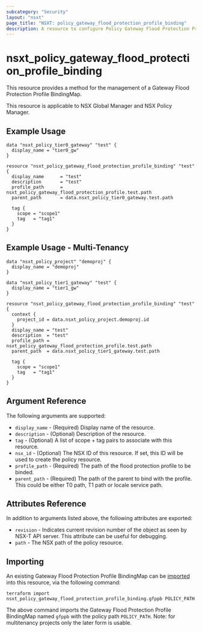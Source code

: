 ```yaml
---
subcategory: "Security"
layout: "nsxt"
page_title: "NSXT: policy_gateway_flood_protection_profile_binding"
description: A resource to configure Policy Gateway Flood Protection Profile BindingMap on NSX Policy manager.
---
```


# nsxt_policy_gateway_flood_protection_profile_binding

This resource provides a method for the management of a Gateway Flood Protection Profile BindingMap.

This resource is applicable to NSX Global Manager and NSX Policy Manager.

## Example Usage

```hcl
data "nsxt_policy_tier0_gateway" "test" {
  display_name = "tier0_gw"
}

resource "nsxt_policy_gateway_flood_protection_profile_binding" "test" {
  display_name      = "test"
  description       = "test"
  profile_path      = nsxt_policy_gateway_flood_protection_profile.test.path
  parent_path       = data.nsxt_policy_tier0_gateway.test.path
  
  tag {
    scope = "scope1"
    tag   = "tag1"
  }
}
```

## Example Usage - Multi-Tenancy

```hcl
data "nsxt_policy_project" "demoproj" {
  display_name = "demoproj"
}

data "nsxt_policy_tier1_gateway" "test" {
  display_name = "tier1_gw"
}

resource "nsxt_policy_gateway_flood_protection_profile_binding" "test" {
  context {
    project_id = data.nsxt_policy_project.demoproj.id
  }
  display_name = "test"
  description  = "test"
  profile_path = nsxt_policy_gateway_flood_protection_profile.test.path
  parent_path  = data.nsxt_policy_tier1_gateway.test.path

  tag {
    scope = "scope1"
    tag   = "tag1"
  }
}
```

## Argument Reference

The following arguments are supported:

* `display_name` - (Required) Display name of the resource.
* `description` - (Optional) Description of the resource.
* `tag` - (Optional) A list of scope + tag pairs to associate with this resource.
* `nsx_id` - (Optional) The NSX ID of this resource. If set, this ID will be used to create the policy resource.
* `profile_path` - (Required) The path of the flood protection profile to be binded.
* `parent_path` - (Required) The path of the parent to bind with the profile. This could be either T0 path, T1 path or locale service path.

## Attributes Reference

In addition to arguments listed above, the following attributes are exported:

* `revision` - Indicates current revision number of the object as seen by NSX-T API server. This attribute can be useful for debugging.
* `path` - The NSX path of the policy resource.

## Importing

An existing Gateway Flood Protection Profile BindingMap can be [imported][docs-import] into this resource, via the following command:

[docs-import]: https://www.terraform.io/cli/import

```
terraform import nsxt_policy_gateway_flood_protection_profile_binding.gfppb POLICY_PATH
```
The above command imports the Gateway Flood Protection Profile BindingMap named `gfppb` with the policy path `POLICY_PATH`.
Note: for multitenancy projects only the later form is usable.
